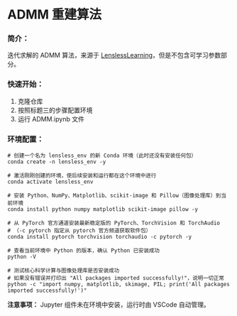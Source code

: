 # ADMM 重建算法

### 简介：

迭代求解的 ADMM 算法，来源于 [LenslessLearning](https://github.com/Waller-Lab/LenslessLearning)，但是不包含可学习参数部分。

### 快速开始：

1. 克隆仓库
2. 按照标题三的步骤配置环境
3. 运行 ADMM.ipynb 文件

### 环境配置：

```shell
# 创建一个名为 lensless_env 的新 Conda 环境（此时还没有安装任何包）
conda create -n lensless_env -y

# 激活刚刚创建的环境，使后续安装和运行都在这个环境中进行
conda activate lensless_env

# 安装 Python、NumPy、Matplotlib、scikit-image 和 Pillow（图像处理库）到当前环境
conda install python numpy matplotlib scikit-image pillow -y

# 从 PyTorch 官方通道安装最新稳定版的 PyTorch、TorchVision 和 TorchAudio
# （-c pytorch 指定从 pytorch 官方频道获取软件包）
conda install pytorch torchvision torchaudio -c pytorch -y

# 查看当前环境中 Python 的版本，确认 Python 已安装成功
python -V

# 测试核心科学计算与图像处理库是否安装成功
# 如果没有错误并打印出 "All packages imported successfully!"，说明一切正常
python -c "import numpy, matplotlib, skimage, PIL; print('All packages imported successfully!')"
```

**注意事项：** Jupyter 组件未在环境中安装，运行时由 VSCode 自动管理。

